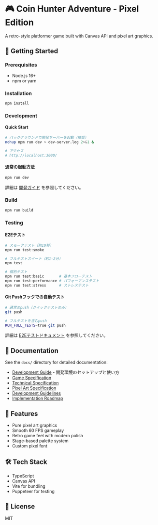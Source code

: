 # 🎮 Coin Hunter Adventure - Pixel Edition

A retro-style platformer game built with Canvas API and pixel art graphics.

## 🚀 Getting Started

### Prerequisites
- Node.js 16+
- npm or yarn

### Installation
```bash
npm install
```

### Development

#### Quick Start
```bash
# バックグラウンドで開発サーバーを起動（推奨）
nohup npm run dev > dev-server.log 2>&1 &

# アクセス
# http://localhost:3000/
```

#### 通常の起動方法
```bash
npm run dev
```

詳細は [開発ガイド](docs/DEVELOPMENT_GUIDE.md) を参照してください。

### Build
```bash
npm run build
```

### Testing

#### E2Eテスト
```bash
# スモークテスト（約10秒）
npm run test:smoke

# フルテストスイート（約1-2分）
npm test

# 個別テスト
npm run test:basic       # 基本フローテスト
npm run test:performance # パフォーマンステスト
npm run test:stress      # ストレステスト
```

#### Git Pushフックでの自動テスト
```bash
# 通常のpush（クイックテストのみ）
git push

# フルテストを含むpush
RUN_FULL_TESTS=true git push
```

詳細は [E2Eテストドキュメント](tests/e2e/README.md) を参照してください。

## 📖 Documentation

See the `docs/` directory for detailed documentation:
- [Development Guide](docs/DEVELOPMENT_GUIDE.md) - 開発環境のセットアップと使い方
- [Game Specification](docs/GAME_SPECIFICATION.md)
- [Technical Specification](docs/TECHNICAL_SPECIFICATION.md)
- [Pixel Art Specification](docs/PIXEL_ART_SPECIFICATION.md)
- [Development Guidelines](docs/DEVELOPMENT_GUIDELINES.md)
- [Implementation Roadmap](docs/IMPLEMENTATION_ROADMAP.md)

## 🎨 Features
- Pure pixel art graphics
- Smooth 60 FPS gameplay
- Retro game feel with modern polish
- Stage-based palette system
- Custom pixel font

## 🛠️ Tech Stack
- TypeScript
- Canvas API
- Vite for bundling
- Puppeteer for testing

## 📄 License
MIT
